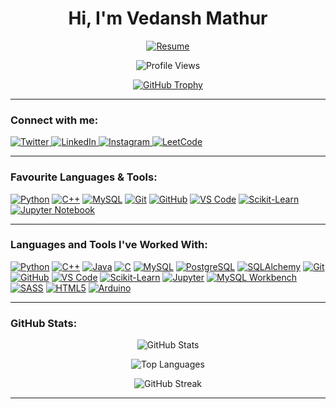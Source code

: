 <h1 align="center">Hi, I'm Vedansh Mathur</h1>

<p align="center">
  <a href="https://your-resume-link-here.com/resume.pdf" target="_blank">
    <img src="https://img.shields.io/badge/Resume-PDF-red?style=flat&logo=adobeacrobatreader&logoColor=white" alt="Resume" />
  </a>
</p>

<p align="center">
  <img src="https://komarev.com/ghpvc/?username=vedanshmathur7&label=Profile%20views&color=0e75b6&style=flat" alt="Profile Views" />
</p>

<!-- Trophy board -->
<p align="center">
  <a href="https://github.com/ryo-ma/github-profile-trophy">
    <img src="https://github-profile-trophy.vercel.app/?username=vedanshmathur7&theme=algolia&margin-w=10&no-bg=true&no-frame=true" alt="GitHub Trophy" />
  </a>
</p>

---
### Connect with me:

<p align="left">
  <a href="https://twitter.com/vedanshmathur_7" target="_blank">
    <img src="https://img.shields.io/badge/Twitter-1DA1F2?style=for-the-badge&logo=twitter&logoColor=white" alt="Twitter" />
  </a>
  <a href="https://linkedin.com/in/vedansh-mathur-86767a300/" target="_blank">
    <img src="https://img.shields.io/badge/LinkedIn-0A66C2?style=for-the-badge&logo=linkedin&logoColor=white" alt="LinkedIn" />
  </a>
  <a href="https://instagram.com/vedanshmathur_7" target="_blank">
    <img src="https://img.shields.io/badge/Instagram-E4405F?style=for-the-badge&logo=instagram&logoColor=white" alt="Instagram" />
  </a>
  <a href="https://www.leetcode.com/vedanshmathur_7" target="_blank">
    <img src="https://img.shields.io/badge/LeetCode-FFA116?style=for-the-badge&logo=leetcode&logoColor=black" alt="LeetCode" />
  </a>
</p>

---
### Favourite Languages & Tools:

<p align="left">
  <a href="#"><img alt="Python" src="https://img.shields.io/badge/Python-14354C.svg?logo=python&logoColor=white" /></a>
  <a href="#"><img alt="C++" src="https://custom-icon-badges.demolab.com/badge/C++-9C033A.svg?logo=cpp2&logoColor=white" /></a>
  <a href="#"><img alt="MySQL" src="https://img.shields.io/badge/MySQL-4479A1.svg?logo=mysql&logoColor=white" /></a>
  <a href="#"><img alt="Git" src="https://img.shields.io/badge/Git-F05032.svg?logo=git&logoColor=white" /></a>
  <a href="#"><img alt="GitHub" src="https://img.shields.io/badge/GitHub-181717.svg?logo=github&logoColor=white" /></a>
  <a href="#"><img alt="VS Code" src="https://img.shields.io/badge/VS%20Code-007ACC.svg?logo=visual-studio-code&logoColor=white" /></a>
  <a href="#"><img alt="Scikit-Learn" src="https://img.shields.io/badge/Scikit--Learn-F7931E.svg?logo=scikit-learn&logoColor=white" /></a>
  <a href="#"><img alt="Jupyter Notebook" src="https://img.shields.io/badge/Jupyter-F37626.svg?logo=jupyter&logoColor=white" /></a>
</p>

---
### Languages and Tools I've Worked With:

<p align="left">
  <a href="#"><img alt="Python" src="https://img.shields.io/badge/Python-14354C.svg?logo=python&logoColor=white" /></a>
  <a href="#"><img alt="C++" src="https://custom-icon-badges.demolab.com/badge/C++-9C033A.svg?logo=cpp2&logoColor=white" /></a>
  <a href="#"><img alt="Java" src="https://img.shields.io/badge/Java-007396.svg?logo=java&logoColor=white" /></a>
  <a href="#"><img alt="C" src="https://custom-icon-badges.demolab.com/badge/C-03599C.svg?logo=c-in-hexagon&logoColor=white" /></a>
  <a href="#"><img alt="MySQL" src="https://img.shields.io/badge/MySQL-4479A1.svg?logo=mysql&logoColor=white" /></a>
  <a href="#"><img alt="PostgreSQL" src="https://img.shields.io/badge/PostgreSQL-4169E1.svg?logo=postgresql&logoColor=white" /></a>
  <a href="#"><img alt="SQLAlchemy" src="https://img.shields.io/badge/SQLAlchemy-744A66.svg?logo=alchemy&logoColor=white" /></a>
  <a href="#"><img alt="Git" src="https://img.shields.io/badge/Git-F05032.svg?logo=git&logoColor=white" /></a>
  <a href="#"><img alt="GitHub" src="https://img.shields.io/badge/GitHub-181717.svg?logo=github&logoColor=white" /></a>
  <a href="#"><img alt="VS Code" src="https://img.shields.io/badge/VS%20Code-007ACC.svg?logo=visual-studio-code&logoColor=white" /></a>
  <a href="#"><img alt="Scikit-Learn" src="https://img.shields.io/badge/Scikit--Learn-F7931E.svg?logo=scikit-learn&logoColor=white" /></a>
  <a href="#"><img alt="Jupyter" src="https://img.shields.io/badge/Jupyter-F37626.svg?logo=jupyter&logoColor=white" /></a>
  <a href="#"><img alt="MySQL Workbench" src="https://img.shields.io/badge/MySQL%20Workbench-00758F.svg?logo=mysql&logoColor=white" /></a>
  <a href="#"><img alt="SASS" src="https://img.shields.io/badge/SASS-CC6699.svg?logo=sass&logoColor=white" /></a>
  <a href="#"><img alt="HTML5" src="https://img.shields.io/badge/HTML5-E34F26.svg?logo=html5&logoColor=white" /></a>
  <a href="#"><img alt="Arduino" src="https://img.shields.io/badge/Arduino-00979D.svg?logo=arduino&logoColor=white" /></a>
</p>

---
### GitHub Stats:
<!-- GitHub Stats - Center -->
<p align="center">
  <img src="https://github-readme-stats.vercel.app/api?username=vedanshmathur7&show_icons=true&theme=radical" alt="GitHub Stats" />
</p>

<!-- Top Languages - Center -->
<p align="center">
  <img src="https://github-readme-stats.vercel.app/api/top-langs/?username=vedanshmathur7&layout=compact&theme=radical" alt="Top Languages" />
</p>

<!-- GitHub Streak - Center -->
<p align="center">
  <img src="https://github-readme-streak-stats.herokuapp.com?user=vedanshmathur7&theme=radical" alt="GitHub Streak" />
</p>

---
